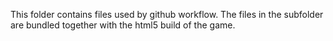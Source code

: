 This folder contains files used by github workflow. The files in the subfolder are bundled together with the html5 build of the game.
